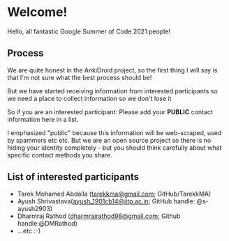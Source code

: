# Welcome!

Hello, all fantastic Google Summer of Code 2021 people!

## Process

We are quite honest in the AnkiDroid project, so the first thing I will say is that I'm not sure what the best process should be!

But we have started receiving information from interested participants so we need a place to collect information so we don't lose it

So if you are an interested participant: Please add your **PUBLIC** contact information here in a list. 

I emphasized "public" because this information will be web-scraped, used by spammers etc etc. But we are an open source project so there is no hiding your identity completely - but you should think carefully about what specific contact methods you share.

## List of interested participants

- Tarek Mohamed Abdalla (tarekkma@gmail.com; GitHub/TarekkMA)
- Ayush Shrivastava(ayush_1901cb14@iitp.ac.in; GitHub handle: @s-ayush2903)
- Dharmraj Rathod (dharmrajrathod98@gmail.com; Github handle:@DMRathod)
- ...etc :-)